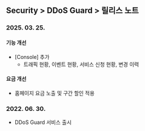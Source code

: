 ## Security > DDoS Guard > 릴리스 노트

### 2025. 03. 25.

#### 기능 개선
* [Console] 추가
	* 트래픽 현황, 이벤트 현황, 서비스 신청 현황, 변경 이력

#### 요금 개선
* 홈페이지 요금 노출 및 구간 할인 적용

### 2022. 06. 30.
* DDoS Guard 서비스 출시
